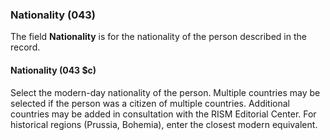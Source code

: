 ### Nationality (043)  

The field **Nationality** is for the nationality of the person described in the record.  

#### Nationality (043 $c)  

Select the modern-day nationality of the person. Multiple countries may be selected if the person was a citizen of
multiple countries. Additional countries may be added in consultation with the RISM Editorial Center. For historical
regions (Prussia, Bohemia), enter the closest modern equivalent.
